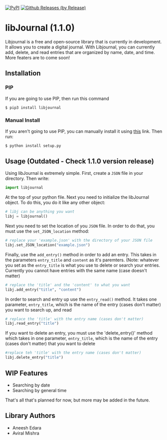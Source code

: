 [![PyPI](https://img.shields.io/badge/pypi-v1.1.0-red.svg?style=flat)](https://pypi.python.org/pypi/libjournal/1.1.0) [![Github Releases (by Release)](https://img.shields.io/badge/download-v1.1.0-green.svg?style=flat)](https://github.com/undystopia/libjournal/archive/1.1.0.tar.gz)

# libJournal (1.1.0)

Libjournal is a free and open-source library that is currently in development. It allows you to create a digital journal. With Libjournal, you can currently add, delete, and read entries that are organized by name, date, and time. More featers are to come soon!

## Installation

### PIP
If you are going to use PIP, then run this command
```python
$ pip3 install libjournal
```
### Manual Install
If you aren't going to use PIP, you can manually install it using [this](https://github.com/undystopia/libjournal/archive/1.1.0.tar.gz) link. Then run:
```python
$ python install setup.py
```

## Usage (Outdated - Check 1.1.0 version release)
Using libJournal is extremely simple. First, create a `JSON` file in your directory. Then write:
```python
import libjournal
```
At the top of your python file. Next you need to initialize the libJournal object. To do this, you do it like any other object:
```python
# libj can be anything you want
libj = libjournal()
```
Next you need to set the location of you `JSON` file. In order to do that, you must use the `set_JSON_location` method:
```python
# replace your 'example.json' with the directory of your JSON file
libj.set_JSON_location("example.json")
```
Finally, use the `add_entry()` method in order to add an entry. This takes in the parameters `entry_title` and `content` as it's paremters. (Note: whatever you set as the `entry_title` is what you use to delete or search your entries. Currently you cannot have entries with the same name (case doesn't matter)
```python
# replace the 'title' and the 'content' to what you want
libj.add_entry("title", "content")
```
In order to search and entry up use the `entry_read()` method. It takes one parameter, `entry_title`, which is the name of the entry (cases don't matter) you want to search up, and read
```python
# replace the 'title' with the entry name (cases don't matter)
libj.read_entry("title")
```
If you want to delete an entry, you must use the 'delete_entry()' method which takes in one parameter, `entry_title`, which is the name of the entry (cases don't matter) that you want to delete
```python
#replace teh 'title' with the entry name (cases don't matter)
libj.delete_entry("title")
```

## WIP Features
 - Searching by date
 - Searching by general time

That's all that's planned for now, but more may be added in the future.

## Library Authors
 - Aneesh Edara
 - Aviral Mishra

